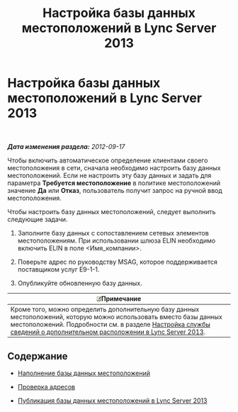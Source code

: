 ﻿---
title: Настройка базы данных местоположений в Lync Server 2013
TOCTitle: Настройка базы данных местоположений в Lync Server 2013
ms:assetid: 8544be31-6958-47ef-b926-fdc80d56191c
ms:mtpsurl: https://technet.microsoft.com/ru-ru/library/Gg398679(v=OCS.15)
ms:contentKeyID: 49310385
ms.date: 05/19/2016
mtps_version: v=OCS.15
ms.translationtype: HT
---

# Настройка базы данных местоположений в Lync Server 2013

 

_**Дата изменения раздела:** 2012-09-17_

Чтобы включить автоматическое определение клиентами своего местоположения в сети, сначала необходимо настроить базу данных местоположений. Если не настроить эту базу данных и задать для параметра **Требуется местоположение** в политике местоположений значение **Да** или **Отказ**, пользователь получит запрос на ручной ввод местоположения.

Чтобы настроить базу данных местоположений, следует выполнить следующие задачи.

1.  Заполните базу данных с сопоставлением сетевых элементов местоположениям. При использовании шлюза ELIN необходимо включить ELIN в поле \<Имя\_компании\>.

2.  Поверьте адрес по руководству MSAG, которое поддерживается поставщиком услуг E9-1-1.

3.  Опубликуйте обновленную базу данных.

<table>
<thead>
<tr class="header">
<th><img src="images/Gg398412.note(OCS.15).gif" title="note" alt="note" />Примечание</th>
</tr>
</thead>
<tbody>
<tr class="odd">
<td>Кроме того, можно определить дополнительную базу данных местоположений, которую можно использовать вместо базы данных местоположений. Подробности см. в разделе <a href="lync-server-2013-configure-a-secondary-location-information-service.md">Настройка службы сведений о дополнительном расположении в Lync Server 2013</a>.</td>
</tr>
</tbody>
</table>


## Содержание

  - [Наполнение базы данных местоположений](lync-server-2013-populate-the-location-database.md)

  - [Проверка адресов](lync-server-2013-validate-addresses.md)

  - [Публикация базы данных местоположений в Lync Server 2013](lync-server-2013-publish-the-location-database.md)

